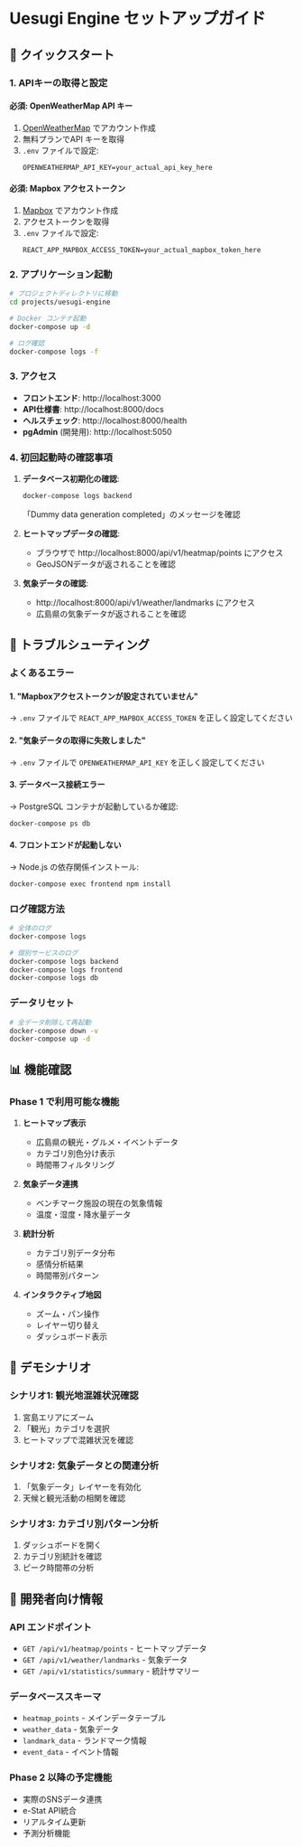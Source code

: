 # Uesugi Engine セットアップガイド

## 🚀 クイックスタート

### 1. APIキーの取得と設定

#### 必須: OpenWeatherMap API キー
1. [OpenWeatherMap](https://openweathermap.org/api) でアカウント作成
2. 無料プランでAPI キーを取得
3. `.env` ファイルで設定:
   ```
   OPENWEATHERMAP_API_KEY=your_actual_api_key_here
   ```

#### 必須: Mapbox アクセストークン  
1. [Mapbox](https://www.mapbox.com/) でアカウント作成
2. アクセストークンを取得
3. `.env` ファイルで設定:
   ```
   REACT_APP_MAPBOX_ACCESS_TOKEN=your_actual_mapbox_token_here
   ```

### 2. アプリケーション起動

```bash
# プロジェクトディレクトリに移動
cd projects/uesugi-engine

# Docker コンテナ起動
docker-compose up -d

# ログ確認
docker-compose logs -f
```

### 3. アクセス

- **フロントエンド**: http://localhost:3000
- **API仕様書**: http://localhost:8000/docs
- **ヘルスチェック**: http://localhost:8000/health
- **pgAdmin** (開発用): http://localhost:5050

### 4. 初回起動時の確認事項

1. **データベース初期化の確認**:
   ```bash
   docker-compose logs backend
   ```
   「Dummy data generation completed」のメッセージを確認

2. **ヒートマップデータの確認**:
   - ブラウザで http://localhost:8000/api/v1/heatmap/points にアクセス
   - GeoJSONデータが返されることを確認

3. **気象データの確認**:
   - http://localhost:8000/api/v1/weather/landmarks にアクセス
   - 広島県の気象データが返されることを確認

## 🔧 トラブルシューティング

### よくあるエラー

#### 1. "Mapboxアクセストークンが設定されていません"
→ `.env` ファイルで `REACT_APP_MAPBOX_ACCESS_TOKEN` を正しく設定してください

#### 2. "気象データの取得に失敗しました"  
→ `.env` ファイルで `OPENWEATHERMAP_API_KEY` を正しく設定してください

#### 3. データベース接続エラー
→ PostgreSQL コンテナが起動しているか確認:
```bash
docker-compose ps db
```

#### 4. フロントエンドが起動しない
→ Node.js の依存関係インストール:
```bash
docker-compose exec frontend npm install
```

### ログ確認方法

```bash
# 全体のログ
docker-compose logs

# 個別サービスのログ
docker-compose logs backend
docker-compose logs frontend
docker-compose logs db
```

### データリセット

```bash
# 全データ削除して再起動
docker-compose down -v
docker-compose up -d
```

## 📊 機能確認

### Phase 1 で利用可能な機能

1. **ヒートマップ表示**
   - 広島県の観光・グルメ・イベントデータ
   - カテゴリ別色分け表示
   - 時間帯フィルタリング

2. **気象データ連携**
   - ベンチマーク施設の現在の気象情報
   - 温度・湿度・降水量データ

3. **統計分析**
   - カテゴリ別データ分布
   - 感情分析結果
   - 時間帯別パターン

4. **インタラクティブ地図**
   - ズーム・パン操作
   - レイヤー切り替え
   - ダッシュボード表示

## 🎯 デモシナリオ

### シナリオ1: 観光地混雑状況確認
1. 宮島エリアにズーム
2. 「観光」カテゴリを選択
3. ヒートマップで混雑状況を確認

### シナリオ2: 気象データとの関連分析
1. 「気象データ」レイヤーを有効化
2. 天候と観光活動の相関を確認

### シナリオ3: カテゴリ別パターン分析
1. ダッシュボードを開く
2. カテゴリ別統計を確認
3. ピーク時間帯の分析

## 📝 開発者向け情報

### API エンドポイント
- `GET /api/v1/heatmap/points` - ヒートマップデータ
- `GET /api/v1/weather/landmarks` - 気象データ
- `GET /api/v1/statistics/summary` - 統計サマリー

### データベーススキーマ
- `heatmap_points` - メインデータテーブル
- `weather_data` - 気象データ
- `landmark_data` - ランドマーク情報
- `event_data` - イベント情報

### Phase 2 以降の予定機能
- 実際のSNSデータ連携
- e-Stat API統合
- リアルタイム更新
- 予測分析機能